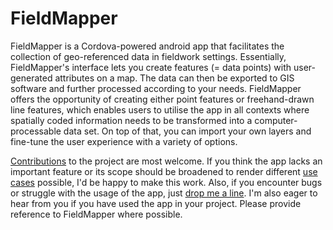 # FieldMapper

FieldMapper is a Cordova-powered android app that facilitates the collection of geo-referenced data in fieldwork settings. Essentially, FieldMapper's interface lets you create features (= data points) with user-generated attributes on a map. The data can then be exported to GIS software and further processed according to your needs. FieldMapper offers the opportunity of creating either point features or freehand-drawn line features, which enables users to utilise the app in all contexts where spatially coded information needs to be transformed into a computer-processable data set. On top of that, you can import your own layers and fine-tune the user experience with a variety of options.

[Contributions](CONTRIBUTING.md) to the project are most welcome. If you think the app lacks an important feature or its scope should be broadened to render different [use cases](docs/use_cases.md) possible, I'd be happy to make this work. Also, if you encounter bugs or struggle with the usage of the app, just [drop me a line](mailto:felix-schott@gmx.de). I'm also eager to hear from you if you have used the app in your project. Please provide reference to FieldMapper where possible.
